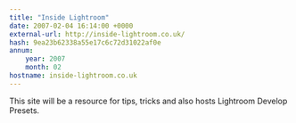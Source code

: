 ```yaml
---
title: "Inside Lightroom"
date: 2007-02-04 16:14:00 +0000
external-url: http://inside-lightroom.co.uk/
hash: 9ea23b62338a55e17c6c72d31022af0e
annum:
    year: 2007
    month: 02
hostname: inside-lightroom.co.uk
---
```


This site will be a resource for tips, tricks and also hosts Lightroom Develop Presets.
